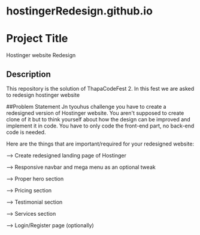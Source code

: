 # hostingerRedesign.github.io

# Project Title

Hostinger website Redesign

## Description

This repository is the solution of ThapaCodeFest 2.
In this fest we are asked to redesign hostinger website 

##Problem Statement 
Jn tyouhus challenge you have  to create a redesigned version of Hostinger website. 
You aren't supposed to create clone of it but to think yourself about how the design can be improved and implement it in code. You have to only code the front-end part, no back-end code is needed.

Here are the things that are important/required for your redesigned website:


--> Create redesigned landing page of Hostinger

--> Responsive navbar and mega menu as an optional tweak

--> Proper hero section

--> Pricing section

--> Testimonial section

--> Services section

--> Login/Register page (optionally)


